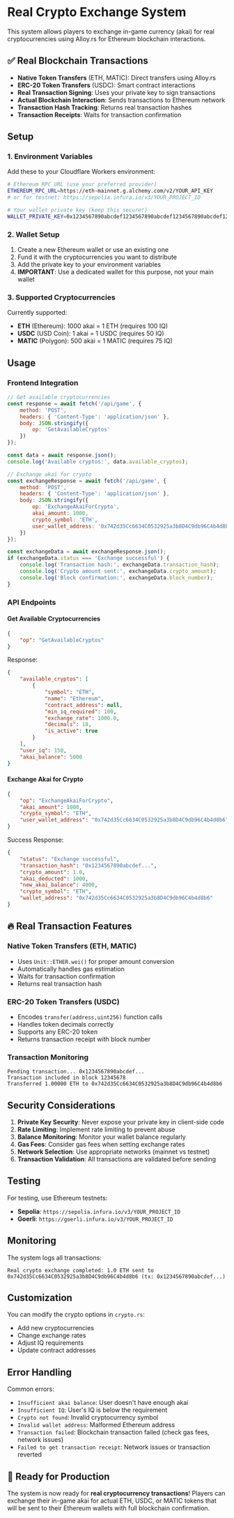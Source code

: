 # Real Crypto Exchange System

This system allows players to exchange in-game currency (akai) for real cryptocurrencies using Alloy.rs for Ethereum blockchain interactions.

## ✅ **Real Blockchain Transactions**

- **Native Token Transfers** (ETH, MATIC): Direct transfers using Alloy.rs
- **ERC-20 Token Transfers** (USDC): Smart contract interactions  
- **Real Transaction Signing**: Uses your private key to sign transactions
- **Actual Blockchain Interaction**: Sends transactions to Ethereum network
- **Transaction Hash Tracking**: Returns real transaction hashes
- **Transaction Receipts**: Waits for transaction confirmation

## Setup

### 1. Environment Variables

Add these to your Cloudflare Workers environment:

```bash
# Ethereum RPC URL (use your preferred provider)
ETHEREUM_RPC_URL=https://eth-mainnet.g.alchemy.com/v2/YOUR_API_KEY
# or for testnet: https://sepolia.infura.io/v3/YOUR_PROJECT_ID

# Your wallet private key (keep this secure!)
WALLET_PRIVATE_KEY=0x1234567890abcdef1234567890abcdef1234567890abcdef1234567890abcdef
```

### 2. Wallet Setup

1. Create a new Ethereum wallet or use an existing one
2. Fund it with the cryptocurrencies you want to distribute
3. Add the private key to your environment variables
4. **IMPORTANT**: Use a dedicated wallet for this purpose, not your main wallet

### 3. Supported Cryptocurrencies

Currently supported:
- **ETH** (Ethereum): 1000 akai = 1 ETH (requires 100 IQ)
- **USDC** (USD Coin): 1 akai = 1 USDC (requires 50 IQ)
- **MATIC** (Polygon): 500 akai = 1 MATIC (requires 75 IQ)

## Usage

### Frontend Integration

```javascript
// Get available cryptocurrencies
const response = await fetch('/api/game', {
    method: 'POST',
    headers: { 'Content-Type': 'application/json' },
    body: JSON.stringify({
        op: 'GetAvailableCryptos'
    })
});

const data = await response.json();
console.log('Available cryptos:', data.available_cryptos);

// Exchange akai for crypto
const exchangeResponse = await fetch('/api/game', {
    method: 'POST',
    headers: { 'Content-Type': 'application/json' },
    body: JSON.stringify({
        op: 'ExchangeAkaiForCrypto',
        akai_amount: 1000,
        crypto_symbol: 'ETH',
        user_wallet_address: '0x742d35Cc6634C0532925a3b8D4C9db96C4b4d8b6'
    })
});

const exchangeData = await exchangeResponse.json();
if (exchangeData.status === 'Exchange successful') {
    console.log('Transaction hash:', exchangeData.transaction_hash);
    console.log('Crypto amount sent:', exchangeData.crypto_amount);
    console.log('Block confirmation:', exchangeData.block_number);
}
```

### API Endpoints

#### Get Available Cryptocurrencies
```json
{
    "op": "GetAvailableCryptos"
}
```

Response:
```json
{
    "available_cryptos": [
        {
            "symbol": "ETH",
            "name": "Ethereum",
            "contract_address": null,
            "min_iq_required": 100,
            "exchange_rate": 1000.0,
            "decimals": 18,
            "is_active": true
        }
    ],
    "user_iq": 150,
    "akai_balance": 5000
}
```

#### Exchange Akai for Crypto
```json
{
    "op": "ExchangeAkaiForCrypto",
    "akai_amount": 1000,
    "crypto_symbol": "ETH",
    "user_wallet_address": "0x742d35Cc6634C0532925a3b8D4C9db96C4b4d8b6"
}
```

Success Response:
```json
{
    "status": "Exchange successful",
    "transaction_hash": "0x1234567890abcdef...",
    "crypto_amount": 1.0,
    "akai_deducted": 1000,
    "new_akai_balance": 4000,
    "crypto_symbol": "ETH",
    "wallet_address": "0x742d35Cc6634C0532925a3b8D4C9db96C4b4d8b6"
}
```

## 🔥 **Real Transaction Features**

### Native Token Transfers (ETH, MATIC)
- Uses `Unit::ETHER.wei()` for proper amount conversion
- Automatically handles gas estimation
- Waits for transaction confirmation
- Returns real transaction hash

### ERC-20 Token Transfers (USDC)
- Encodes `transfer(address,uint256)` function calls
- Handles token decimals correctly
- Supports any ERC-20 token
- Returns transaction receipt with block number

### Transaction Monitoring
```
Pending transaction... 0x1234567890abcdef...
Transaction included in block 12345678
Transferred 1.00000 ETH to 0x742d35Cc6634C0532925a3b8D4C9db96C4b4d8b6
```

## Security Considerations

1. **Private Key Security**: Never expose your private key in client-side code
2. **Rate Limiting**: Implement rate limiting to prevent abuse
3. **Balance Monitoring**: Monitor your wallet balance regularly
4. **Gas Fees**: Consider gas fees when setting exchange rates
5. **Network Selection**: Use appropriate networks (mainnet vs testnet)
6. **Transaction Validation**: All transactions are validated before sending

## Testing

For testing, use Ethereum testnets:
- **Sepolia**: `https://sepolia.infura.io/v3/YOUR_PROJECT_ID`
- **Goerli**: `https://goerli.infura.io/v3/YOUR_PROJECT_ID`

## Monitoring

The system logs all transactions:
```
Real crypto exchange completed: 1.0 ETH sent to 0x742d35Cc6634C0532925a3b8D4C9db96C4b4d8b6 (tx: 0x1234567890abcdef...)
```

## Customization

You can modify the crypto options in `crypto.rs`:
- Add new cryptocurrencies
- Change exchange rates
- Adjust IQ requirements
- Update contract addresses

## Error Handling

Common errors:
- `Insufficient akai balance`: User doesn't have enough akai
- `Insufficient IQ`: User's IQ is below the requirement
- `Crypto not found`: Invalid cryptocurrency symbol
- `Invalid wallet address`: Malformed Ethereum address
- `Transaction failed`: Blockchain transaction failed (check gas fees, network issues)
- `Failed to get transaction receipt`: Network issues or transaction reverted

## 🚀 **Ready for Production**

The system is now ready for **real cryptocurrency transactions**! Players can exchange their in-game akai for actual ETH, USDC, or MATIC tokens that will be sent to their Ethereum wallets with full blockchain confirmation. 